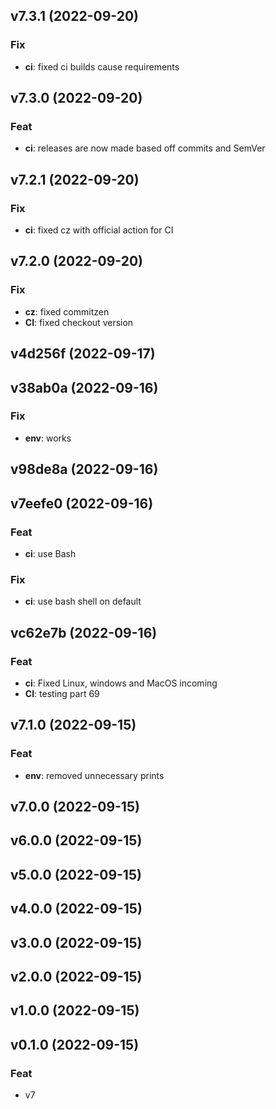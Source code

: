 ## v7.3.1 (2022-09-20)

### Fix

- **ci**: fixed ci builds cause requirements

## v7.3.0 (2022-09-20)

### Feat

- **ci**: releases are now made based off commits and SemVer

## v7.2.1 (2022-09-20)

### Fix

- **ci**: fixed cz with official action for CI

## v7.2.0 (2022-09-20)

### Fix

- **cz**: fixed commitzen
- **CI**: fixed checkout version

## v4d256f (2022-09-17)

## v38ab0a (2022-09-16)

### Fix

- **env**: works

## v98de8a (2022-09-16)

## v7eefe0 (2022-09-16)

### Feat

- **ci**: use Bash

### Fix

- **ci**: use bash shell on default

## vc62e7b (2022-09-16)

### Feat

- **ci**: Fixed Linux, windows and MacOS incoming
- **CI**: testing part 69

## v7.1.0 (2022-09-15)

### Feat

- **env**: removed unnecessary prints

## v7.0.0 (2022-09-15)

## v6.0.0 (2022-09-15)

## v5.0.0 (2022-09-15)

## v4.0.0 (2022-09-15)

## v3.0.0 (2022-09-15)

## v2.0.0 (2022-09-15)

## v1.0.0 (2022-09-15)

## v0.1.0 (2022-09-15)

### Feat

- v7
